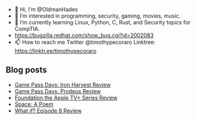 - 👋 Hi, I’m @OldmanHades
- 👀 I’m interested in programming, security, gaming, movies, music.
- 🌱 I’m currently learning Linux, Python, C, Rust, and Security topics for CompTIA.
- https://bugzilla.redhat.com/show_bug.cgi?id=2002083
- 📫 How to reach me Twitter @timothypecoraro
Linktree: https://linktr.ee/timothypecoraro

## Blog posts
<!-- BLOG-POST-LIST:START -->
- [Game Pass Days: Iron Harvest Review](https://medium.com/@timothypecoraro/game-pass-days-iron-harvest-review-25c5dad27401?source=rss-5097f5c9b801------2)
- [Game Pass Days: Prodeus Review](https://medium.com/@timothypecoraro/game-pass-days-prodeus-review-d718e33a4a9f?source=rss-5097f5c9b801------2)
- [Foundation the Apple TV+ Series Review](https://medium.com/@timothypecoraro/foundation-the-apple-tv-series-review-6c7ca94af123?source=rss-5097f5c9b801------2)
- [Space: A Poem](https://medium.com/@timothypecoraro/space-a-poem-7caf3fe55216?source=rss-5097f5c9b801------2)
- [What if? Episode 8 Review](https://medium.com/@timothypecoraro/what-if-episode-8-review-69c9f6498bb7?source=rss-5097f5c9b801------2)
<!-- BLOG-POST-LIST:END -->
